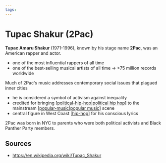 ```yaml
---
tags:
---
```


# Tupac Shakur (2Pac)

**Tupac Amaru Shakur** (1971-1996), known by his stage name **2Pac**, was an American rapper and actor.

- one of the most influential rappers of all time
- one of the best-selling musical artists of all time -> >75 million records worldwide

Much of 2Pac's music addresses contemporary social issues that plagued inner cities

- he is considered a symbol of activism against inequality
- credited for bringing [[political-hip-hop|political hip hop]] to the mainstream [[popular-music|popular music]] scene
- central figure in West Coast [[hip-hop]] for his conscious lyrics

2Pac was born in NYC to parents who were both political activists and Black Panther Party members.

## Sources

- <https://en.wikipedia.org/wiki/Tupac_Shakur>

[//begin]: # "Autogenerated link references for markdown compatibility"
[political-hip-hop|political hip hop]: political-hip-hop "Political hip hop"
[popular-music|popular music]: popular-music "Popular music"
[hip-hop]: hip-hop "Hip hop"
[//end]: # "Autogenerated link references"
